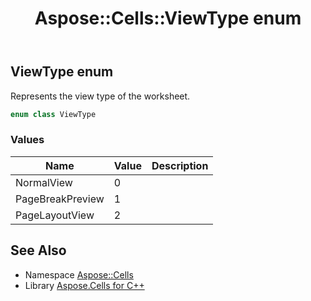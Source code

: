 ﻿---
title: Aspose::Cells::ViewType enum
linktitle: ViewType
second_title: Aspose.Cells for C++ API Reference
description: 'Aspose::Cells::ViewType enum. Represents the view type of the worksheet in C++.'
type: docs
weight: 26400
url: /cpp/aspose.cells/viewtype/
---
## ViewType enum


Represents the view type of the worksheet.

```cpp
enum class ViewType
```

### Values

| Name | Value | Description |
| --- | --- | --- |
| NormalView | 0 | <br> |
| PageBreakPreview | 1 | <br> |
| PageLayoutView | 2 | <br> |

## See Also

* Namespace [Aspose::Cells](../)
* Library [Aspose.Cells for C++](../../)

